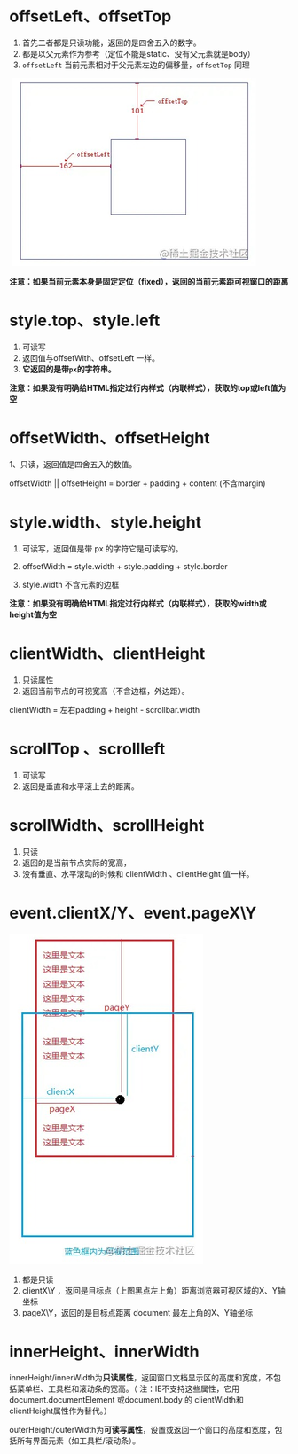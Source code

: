 # offsetLeft、offsetTop

1. 首先二者都是只读功能，返回的是四舍五入的数字。
2. 都是以父元素作为参考（定位不能是static、没有父元素就是body）
3. `offsetLeft` 当前元素相对于父元素左边的偏移量，`offsetTop` 同理

​	![](./img/offsetleft-top.jpeg)

**注意：如果当前元素本身是固定定位（fixed），返回的当前元素距可视窗口的距离**

# style.top、style.left

1. 可读写
2. 返回值与offsetWith、offsetLeft 一样。
3. **它返回的是带`px`的字符串。**

**注意：如果没有明确给HTML指定过行内样式（内联样式），获取的top或left值为空**

# offsetWidth、offsetHeight

1、只读，返回值是四舍五入的数值。

offsetWidth || offsetHeight = border + padding + content (不含margin) 

# style.width、style.height

1. 可读写，返回值是带 px 的字符它是可读写的。

2. offsetWidth = style.width + style.padding + style.border

3. style.width 不含元素的边框

**注意：如果没有明确给HTML指定过行内样式（内联样式），获取的width或height值为空**

# clientWidth、clientHeight

1. 只读属性
2. 返回当前节点的可视宽高（不含边框，外边距）。

clientWidth = 左右padding + height - scrollbar.width

# scrollTop 、scrollleft

1. 可读写
2. 返回是垂直和水平滚上去的距离。



# scrollWidth、scrollHeight

1. 只读
2. 返回的是当前节点实际的宽高，
3. 没有垂直、水平滚动的时候和 clientWidth 、clientHeight 值一样。

# event.clientX/Y、event.pageX\Y

![](./img/evnetclientxy.jpeg)

1. 都是只读
2. clientX\Y ，返回是目标点（上图黑点左上角）距离浏览器可视区域的X、Y轴坐标
3. pageX\Y，返回的是目标点距离 document 最左上角的X、Y轴坐标



# innerHeight、innerWidth

innerHeight/innerWidth为**只读属性**，返回窗口文档显示区的高度和宽度，不包括菜单栏、工具栏和滚动条的宽高。（ 注：IE不支持这些属性，它用document.documentElement 或document.body 的 clientWidth和 clientHeight属性作为替代。）

outerHeight/outerWidth为**可读写属性**，设置或返回一个窗口的高度和宽度，包括所有界面元素（如工具栏/滚动条）。

